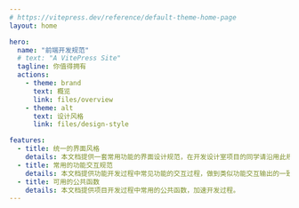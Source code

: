 ```yaml
---
# https://vitepress.dev/reference/default-theme-home-page
layout: home

hero:
  name: "前端开发规范"
  # text: "A VitePress Site"
  tagline: 你值得拥有
  actions:
    - theme: brand
      text: 概览
      link: files/overview
    - theme: alt
      text: 设计风格
      link: files/design-style

features:
  - title: 统一的界面风格
    details: 本文档提供一套常用功能的界面设计规范，在开发设计室项目的同学请沿用此规范设计，使我们的界面输出千人一面。
  - title: 常用的功能交互规范
    details: 本文档提供功能开发过程中常见功能的交互过程，做到类似功能交互输出的一致性。
  - title: 可用的公共函数
    details: 本文档提供项目开发过程中常用的公共函数，加速开发过程。
---
```


